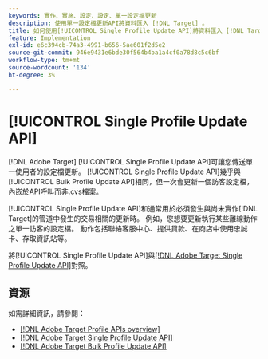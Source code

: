```yaml
---
keywords: 實作、實施、設定、設定、單一設定檔更新
description: 使用單一設定檔更新API將資料匯入 [!DNL Target] 。
title: 如何使用[!UICONTROL Single Profile Update API]將資料匯入 [!DNL Target] ？
feature: Implementation
exl-id: e6c394cb-74a3-4991-b656-5ae601f2d5e2
source-git-commit: 946e9431e6bde30f564b4ba1a4cf0a78d8c5c6bf
workflow-type: tm+mt
source-wordcount: '134'
ht-degree: 3%

---
```


# [!UICONTROL Single Profile Update API]

[!DNL Adobe Target] [!UICONTROL Single Profile Update API]可讓您傳送單一使用者的設定檔更新。 [!UICONTROL Single Profile Update API]幾乎與[!UICONTROL Bulk Profile Update API]相同，但一次會更新一個訪客設定檔，內嵌於API呼叫而非.cvs檔案。

[!UICONTROL Single Profile Update API]和通常用於必須發生與尚未實作[!DNL Target]的管道中發生的交易相關的更新時。 例如，您想要更新執行某些離線動作之單一訪客的設定檔。 動作包括聯絡客服中心、提供貸款、在商店中使用忠誠卡、存取資訊站等。

將[!UICONTROL Single Profile Update API]與[[!DNL Adobe Target Single Profile Update API]](/help/dev/administer/profile-api/profile-single-api.md)對照。

## 資源

如需詳細資訊，請參閱：

* [[!DNL Adobe Target Profile APIs overview]](/help/dev/administer/profile-api/profile-api-overview.md)
* [[!DNL Adobe Target Single Profile Update API]](/help/dev/administer/profile-api/profile-single-api.md)
* [[!DNL Adobe Target Bulk Profile Update API]](/help/dev/administer/profile-api/profile-bulk-api.md)
